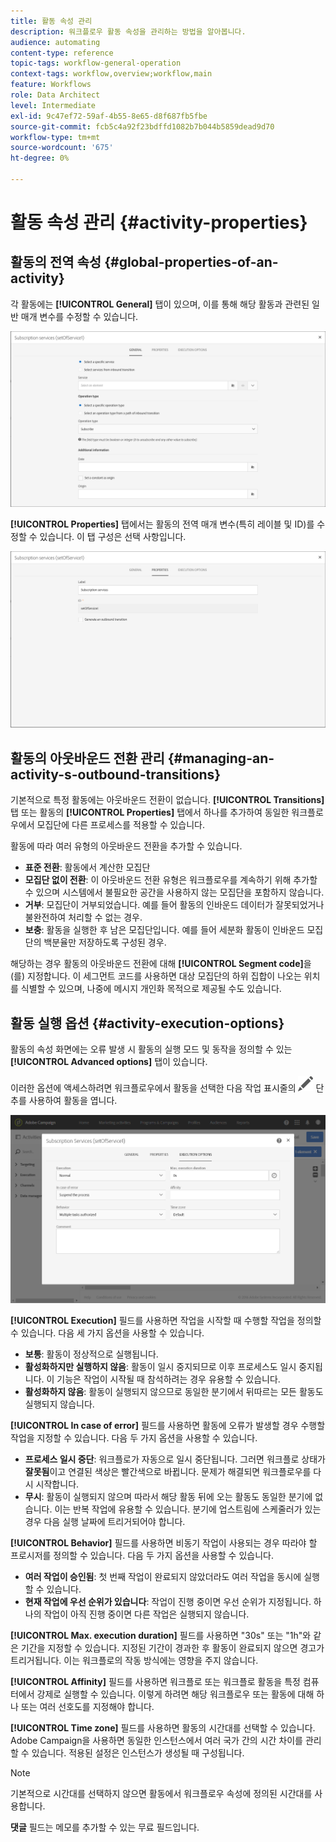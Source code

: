 ```yaml
---
title: 활동 속성 관리
description: 워크플로우 활동 속성을 관리하는 방법을 알아봅니다.
audience: automating
content-type: reference
topic-tags: workflow-general-operation
context-tags: workflow,overview;workflow,main
feature: Workflows
role: Data Architect
level: Intermediate
exl-id: 9c47ef72-59af-4b55-8e65-d8f687fb5fbe
source-git-commit: fcb5c4a92f23bdffd1082b7b044b5859dead9d70
workflow-type: tm+mt
source-wordcount: '675'
ht-degree: 0%

---
```


# 활동 속성 관리 {#activity-properties}

## 활동의 전역 속성 {#global-properties-of-an-activity}

각 활동에는 **[!UICONTROL General]** 탭이 있으며, 이를 통해 해당 활동과 관련된 일반 매개 변수를 수정할 수 있습니다.

![](assets/activity-properties.png)

**[!UICONTROL Properties]** 탭에서는 활동의 전역 매개 변수(특히 레이블 및 ID)를 수정할 수 있습니다. 이 탭 구성은 선택 사항입니다.

![](assets/activity-properties2.png)

## 활동의 아웃바운드 전환 관리 {#managing-an-activity-s-outbound-transitions}

기본적으로 특정 활동에는 아웃바운드 전환이 없습니다. **[!UICONTROL Transitions]** 탭 또는 활동의 **[!UICONTROL Properties]** 탭에서 하나를 추가하여 동일한 워크플로우에서 모집단에 다른 프로세스를 적용할 수 있습니다.

활동에 따라 여러 유형의 아웃바운드 전환을 추가할 수 있습니다.

* **표준 전환**: 활동에서 계산한 모집단
* **모집단 없이 전환**: 이 아웃바운드 전환 유형은 워크플로우를 계속하기 위해 추가할 수 있으며 시스템에서 불필요한 공간을 사용하지 않는 모집단을 포함하지 않습니다.
* **거부**: 모집단이 거부되었습니다. 예를 들어 활동의 인바운드 데이터가 잘못되었거나 불완전하여 처리할 수 없는 경우.
* **보충**: 활동을 실행한 후 남은 모집단입니다. 예를 들어 세분화 활동이 인바운드 모집단의 백분율만 저장하도록 구성된 경우.

해당하는 경우 활동의 아웃바운드 전환에 대해 **[!UICONTROL Segment code]**&#x200B;을(를) 지정합니다. 이 세그먼트 코드를 사용하면 대상 모집단의 하위 집합이 나오는 위치를 식별할 수 있으며, 나중에 메시지 개인화 목적으로 제공될 수도 있습니다.

## 활동 실행 옵션 {#activity-execution-options}

활동의 속성 화면에는 오류 발생 시 활동의 실행 모드 및 동작을 정의할 수 있는 **[!UICONTROL Advanced options]** 탭이 있습니다.

이러한 옵션에 액세스하려면 워크플로우에서 활동을 선택한 다음 작업 표시줄의 ![](assets/edit_darkgrey-24px.png) 단추를 사용하여 활동을 엽니다.

![](assets/wkf_advanced_parameters.png)

**[!UICONTROL Execution]** 필드를 사용하면 작업을 시작할 때 수행할 작업을 정의할 수 있습니다. 다음 세 가지 옵션을 사용할 수 있습니다.

* **보통**: 활동이 정상적으로 실행됩니다.
* **활성화하지만 실행하지 않음**: 활동이 일시 중지되므로 이후 프로세스도 일시 중지됩니다. 이 기능은 작업이 시작될 때 참석하려는 경우 유용할 수 있습니다.
* **활성화하지 않음**: 활동이 실행되지 않으므로 동일한 분기에서 뒤따르는 모든 활동도 실행되지 않습니다.

**[!UICONTROL In case of error]** 필드를 사용하면 활동에 오류가 발생할 경우 수행할 작업을 지정할 수 있습니다. 다음 두 가지 옵션을 사용할 수 있습니다.

* **프로세스 일시 중단**: 워크플로가 자동으로 일시 중단됩니다. 그러면 워크플로 상태가 **잘못됨**&#x200B;이고 연결된 색상은 빨간색으로 바뀝니다. 문제가 해결되면 워크플로우를 다시 시작합니다.
* **무시**: 활동이 실행되지 않으며 따라서 해당 활동 뒤에 오는 활동도 동일한 분기에 없습니다. 이는 반복 작업에 유용할 수 있습니다. 분기에 업스트림에 스케줄러가 있는 경우 다음 실행 날짜에 트리거되어야 합니다.

**[!UICONTROL Behavior]** 필드를 사용하면 비동기 작업이 사용되는 경우 따라야 할 프로시저를 정의할 수 있습니다. 다음 두 가지 옵션을 사용할 수 있습니다.

* **여러 작업이 승인됨**: 첫 번째 작업이 완료되지 않았더라도 여러 작업을 동시에 실행할 수 있습니다.
* **현재 작업에 우선 순위가 있습니다**: 작업이 진행 중이면 우선 순위가 지정됩니다. 하나의 작업이 아직 진행 중이면 다른 작업은 실행되지 않습니다.

**[!UICONTROL Max. execution duration]** 필드를 사용하면 &quot;30s&quot; 또는 &quot;1h&quot;와 같은 기간을 지정할 수 있습니다. 지정된 기간이 경과한 후 활동이 완료되지 않으면 경고가 트리거됩니다. 이는 워크플로의 작동 방식에는 영향을 주지 않습니다.

**[!UICONTROL Affinity]** 필드를 사용하면 워크플로 또는 워크플로 활동을 특정 컴퓨터에서 강제로 실행할 수 있습니다. 이렇게 하려면 해당 워크플로우 또는 활동에 대해 하나 또는 여러 선호도를 지정해야 합니다.

**[!UICONTROL Time zone]** 필드를 사용하면 활동의 시간대를 선택할 수 있습니다. Adobe Campaign을 사용하면 동일한 인스턴스에서 여러 국가 간의 시간 차이를 관리할 수 있습니다. 적용된 설정은 인스턴스가 생성될 때 구성됩니다.

>[!NOTE]
>
>기본적으로 시간대를 선택하지 않으면 활동에서 워크플로우 속성에 정의된 시간대를 사용합니다.

**댓글** 필드는 메모를 추가할 수 있는 무료 필드입니다.
